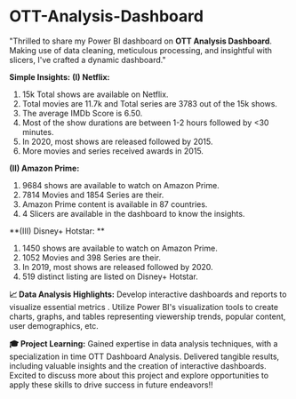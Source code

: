 # OTT-Analysis-Dashboard
"Thrilled to share my Power BI dashboard on **OTT Analysis Dashboard**. Making use of data cleaning, meticulous processing, and insightful with slicers, I've crafted a dynamic dashboard."

**Simple Insights:**
**(I) Netflix:**
1. 15k Total shows are available on Netflix. 
2. Total movies are 11.7k and Total series are 3783 out of the 15k shows.
3. The average IMDb Score is 6.50.
4. Most of the show durations are between 1-2 hours followed by <30 minutes.
5. In 2020, most shows are released followed by 2015.
6. More movies and series received awards in 2015.

**(II) Amazon Prime:**
1. 9684 shows are available to watch on Amazon Prime.
2. 7814 Movies and 1854 Series are their. 
3. Amazon Prime content is available in 87 countries.
4. 4 Slicers are available in the dashboard to know the insights.

**(III) Disney+ Hotstar: **
1. 1450 shows are available to watch on Amazon Prime.
2. 1052 Movies and 398 Series are their. 
3. In 2019, most shows are released followed by 2020.
4. 519 distinct listing are listed on Disney+ Hotstar.

**📈 Data Analysis Highlights:**
Develop interactive dashboards and reports to visualize essential metrics .
Utilize Power BI's visualization tools to create charts, graphs, and tables representing viewership trends, popular content, user demographics, etc.

**🎓 Project Learning:**
Gained expertise in data analysis techniques, with a specialization in time OTT Dashboard Analysis. Delivered tangible results, including valuable insights and the creation of interactive dashboards.
Excited to discuss more about this project and explore opportunities to apply these skills to drive success in future endeavors!!
